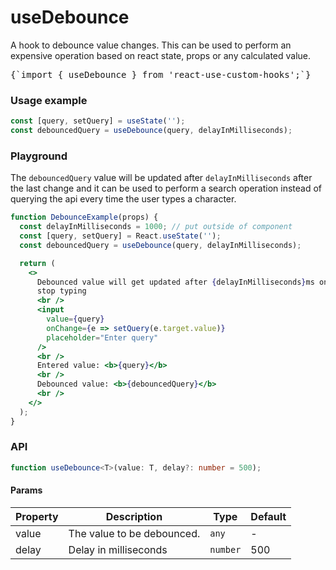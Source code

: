 # useDebounce

A hook to debounce value changes. This can be used to perform an expensive operation based on react state, props or any calculated value.

<pre>{`import { useDebounce } from 'react-use-custom-hooks';`}</pre>

### Usage example

```typescript
const [query, setQuery] = useState('');
const debouncedQuery = useDebounce(query, delayInMilliseconds);
```

### Playground

The `debouncedQuery` value will be updated after `delayInMilliseconds` after the last change and it can be used to perform a search operation instead of querying the api every time the user types a character.

```jsx live
function DebounceExample(props) {
  const delayInMilliseconds = 1000; // put outside of component
  const [query, setQuery] = React.useState('');
  const debouncedQuery = useDebounce(query, delayInMilliseconds);

  return (
    <>
      Debounced value will get updated after {delayInMilliseconds}ms once you
      stop typing
      <br />
      <input
        value={query}
        onChange={e => setQuery(e.target.value)}
        placeholder="Enter query"
      />
      <br />
      Entered value: <b>{query}</b>
      <br />
      Debounced value: <b>{debouncedQuery}</b>
      <br />
    </>
  );
}
```

### API

```typescript
function useDebounce<T>(value: T, delay?: number = 500);
```

#### Params

| Property | Description                | Type     | Default |
| -------- | -------------------------- | -------- | ------- |
| value    | The value to be debounced. | `any`    | -       |
| delay    | Delay in milliseconds      | `number` | 500     |

